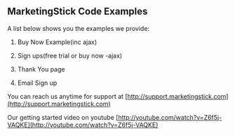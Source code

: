 ## MarketingStick Code Examples

A list below shows you the examples we provide:
1. Buy Now Example(inc ajax)

2. Sign ups(free trial or buy now -ajax)

3. Thank You page

4. Email Sign up

You can reach us anytime for support at [http://support.marketingstick.com](http://support.marketingstick.com)

Our getting started video on youtube [http://youtube.com/watch?v=Z6f5j-VAQKE](http://youtube.com/watch?v=Z6f5j-VAQKE)
